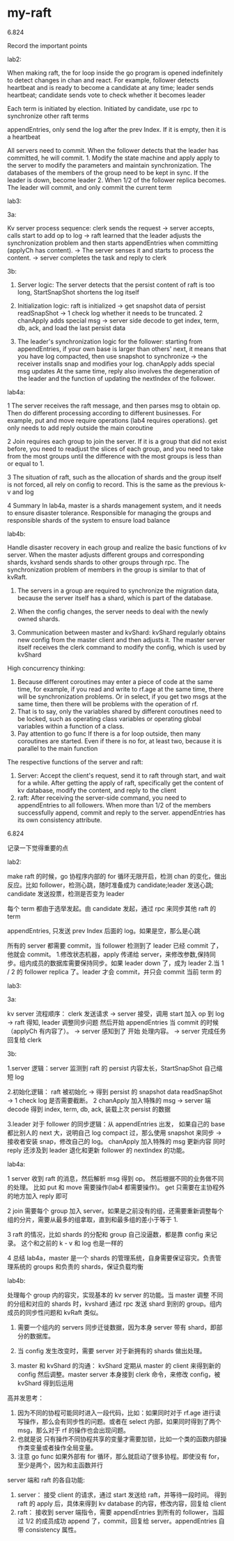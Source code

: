 # my-raft

6.824

Record the important points

lab2:

When making raft, the for loop inside the go program is opened indefinitely to detect changes in chan and react. For example, follower detects heartbeat and is ready to become a candidate at any time; leader sends heartbeat; candidate sends vote to check whether it becomes leader

Each term is initiated by election. Initiated by candidate, use rpc to synchronize other raft terms

appendEntries, only send the log after the prev Index. If it is empty, then it is a heartbeat

All servers need to commit. When the follower detects that the leader has committed, he will commit. 1. Modify the state machine and apply apply to the server to modify the parameters and maintain synchronization. The databases of the members of the group need to be kept in sync. If the leader is down, become leader 2. When 1/2 of the follower replica becomes. The leader will commit, and only commit the current term

lab3:

3a:

Kv server process sequence: clerk sends the request -> server accepts, calls start to add op to log -> raft learned that the leader adjusts the synchronization problem and then starts appendEntries when committing (applyCh has content). -> The server senses it and starts to process the content. -> server completes the task and reply to clerk

3b:

1. Server logic: The server detects that the persist content of raft is too long, StartSnapShot shortens the log itself

2. Initialization logic: raft is initialized -> get snapshot data of persist readSnapShot -> 1 check log whether it needs to be truncated. 2
   chanApply adds special msg -> server side decode to get index, term, db, ack, and load the last persist data

3. The leader's synchronization logic for the follower: starting from appendEntries, if your own base is larger than others' next, it means that you have log compacted, then use snapshot to synchronize -> the receiver installs snap and modifies your log. chanApply adds special msg updates
   At the same time, reply also involves the degeneration of the leader and the function of updating the nextIndex of the follower.

lab4a:

1 The server receives the raft message, and then parses msg to obtain op. Then do different processing according to different businesses. For example, put and move require operations (lab4 requires operations). get only needs to add reply outside the main coroutine

2 Join requires each group to join the server. If it is a group that did not exist before, you need to readjust the slices of each group, and you need to take from the most groups until the difference with the most groups is less than or equal to 1.

3 The situation of raft, such as the allocation of shards and the group itself is not forced, all rely on config to record. This is the same as the previous k-v and log

4 Summary In lab4a, master is a shards management system, and it needs to ensure disaster tolerance. Responsible for managing the groups and responsible shards of the system to ensure load balance

lab4b:

Handle disaster recovery in each group and realize the basic functions of kv server. When the master adjusts different groups and corresponding shards, kvshard sends shards to other groups through rpc. The synchronization problem of members in the group is similar to that of kvRaft.

1. The servers in a group are required to synchronize the migration data, because the server itself has a shard, which is part of the database.

2. When the config changes, the server needs to deal with the newly owned shards.

3. Communication between master and kvShard: kvShard regularly obtains new config from the master client and then adjusts it. The master server itself receives the clerk command to modify the config, which is used by kvShard

High concurrency thinking:

1. Because different coroutines may enter a piece of code at the same time, for example, if you read and write to rf.age at the same time, there will be synchronization problems. Or in select, if you get two msgs at the same time, then there will be problems with the operation of rf.
2. That is to say, only the variables shared by different coroutines need to be locked, such as operating class variables or operating global variables within a function of a class.
3. Pay attention to go func If there is a for loop outside, then many coroutines are started. Even if there is no for, at least two, because it is parallel to the main function

The respective functions of the server and raft:

1. Server: Accept the client's request, send it to raft through start, and wait for a while. After getting the apply of raft, specifically get the content of kv database, modify the content, and reply to the client
2. raft: After receiving the server-side command, you need to appendEntries to all followers. When more than 1/2 of the members successfully append, commit and reply to the server. appendEntries has its own consistency attribute.

6.824

记录一下觉得重要的点

lab2:

make raft 的时候，go 协程序内部的 for 循环无限开启，检测 chan 的变化，做出反应。比如 follower，检测心跳，随时准备成为 candidate;leader 发送心跳; candidate 发送投票，检测是否变为 leader

每个 term 都由于选举发起。由 candidate 发起，通过 rpc 来同步其他 raft 的 term

appendEntries, 只发送 prev Index 后面的 log。如果是空，那么是心跳

所有的 server 都需要 commit，当 follower 检测到了 leader 已经 commit 了，他就会 commit。 1.修改状态机器，apply 传递给 server，来修改参数,保持同步。组内成员的数据库需要保持同步。如果 leader down 了，成为 leader 2.当 1 / 2 的 follower replica 了。leader 才会 commit，并只会 commit 当前 term 的

lab3:

3a:

kv server 流程顺序： clerk 发送请求 -> server 接受，调用 start 加入 op 到 log -> raft 得知, leader 调整同步问题 然后开始 appendEntries 当 commit 的时候（applyCh 有内容了）。 -> server 感知到了 开始 处理内容。 -> server 完成任务 回复给 clerk

3b:

1.server 逻辑：server 监测到 raft 的 persist 内容太长，StartSnapShot 自己缩短 log

2.初始化逻辑： raft 被初始化 -> 得到 persist 的 snapshot data readSnapShot -> 1 check log 是否需要截断。 2
chanApply 加入特殊的 msg -> server 端 decode 得到 index, term, db, ack, 装载上次 persist 的数据

3.leader 对于 follower 的同步逻辑：从 appendEntries 出发， 如果自己的 base 都比别人的 next 大，说明自己 log compact 过，那么使用 snapshot 来同步 -> 接收者安装 snap，修改自己的 log。 chanApply 加入特殊的 msg 更新内容
同时 reply 还涉及到 leader 退化和更新 follower 的 nextIndex 的功能。

lab4a:

1 server 收到 raft 的消息，然后解析 msg 得到 op。 然后根据不同的业务做不同的处理。 比如 put 和 move 需要操作(lab4 都需要操作)。 get 只需要在主协程外的地方加入 reply 即可

2 join 需要每个 group 加入 server。如果是之前没有的组，还需要重新调整每个组的分片，需要从最多的组拿取，直到和最多组的差小于等于 1.

3 raft 的情况，比如 shards 的分配和 group 自己没逼数，都是靠 config 来记录。 这个和之前的 k - v 和 log 也是一样的

4 总结 lab4a，master 是一个 shards 的管理系统，自身需要保证容灾。负责管理系统的 groups 和负责的 shards，保证负载均衡

lab4b:

处理每个 group 内的容灾，实现基本的 kv server 的功能。当 master 调整 不同的分组和对应的 shards 时，kvshard 通过 rpc 发送 shard 到别的 group。组内成员的同步性问题和 kvRaft 类似。

1. 需要一个组内的 servers 同步迁徙数据，因为本身 server 带有 shard，即部分的数据库。

2. 当 config 发生改变时，需要 server 对于新拥有的 shards 做出处理。

3. master 和 kvShard 的沟通： kvShard 定期从 master 的 client 来得到新的 config 然后调整。master server 本身接到 clerk 命令，来修改 config，被 kvShard 得到后运用

高并发思考：

1. 因为不同的协程可能同时进入一段代码，比如：如果同时对于 rf.age 进行读写操作，那么会有同步性的问题。或者在 select 内部，如果同时得到了两个 msg，那么对于 rf 的操作也会出现问题。
2. 也就是说 只有操作不同协程共享的变量才需要加锁，比如一个类的函数内部操作类变量或者操作全局变量。
3. 注意 go func 如果外部有 for 循环，那么就启动了很多协程。即使没有 for，至少是两个，因为和主函数并行

server 端和 raft 的各自功能:

1. server： 接受 client 的请求，通过 start 发送给 raft，并等待一段时间。 得到 raft 的 apply 后，具体来得到 kv database 的内容，修改内容，回复给 client
2. raft： 接收到 server 端指令，需要 appendEntries 到所有的 follower，当超过 1/2 的成员成功 append 了，commit，回复给 server。appendEntries 自带 consistency 属性。

